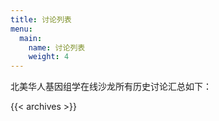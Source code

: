 ```yaml
---
title: 讨论列表
menu:
  main:
    name: 讨论列表
    weight: 4
---
```


北美华人基因组学在线沙龙所有历史讨论汇总如下：

{{< archives >}}

